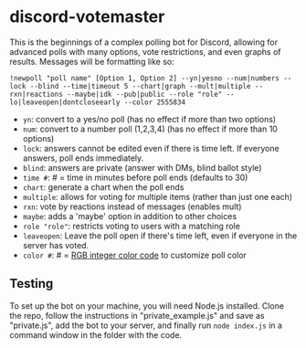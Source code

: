 # discord-votemaster
This is the beginnings of a complex polling bot for Discord, allowing for advanced polls with many options, vote restrictions, and even graphs of results. Messages will be formatting like so:

`!newpoll "poll name" [Option 1, Option 2] --yn|yesno --num|numbers --lock --blind --time|timeout 5 --chart|graph --mult|multiple --rxn|reactions --maybe|idk --pub|public --role "role" --lo|leaveopen|dontcloseearly --color 2555834`


* `yn`: convert to a yes/no poll (has no effect if more than two options)
* `num`: convert to a number poll (1,2,3,4) (has no effect if more than 10 options)
* `lock`: answers cannot be edited even if there is time left. If everyone answers, poll ends immediately.
* `blind`: answers are private (answer with DMs, blind ballot style)
* `time #`: # = time in minutes before poll ends (defaults to 30)
* `chart`: generate a chart when the poll ends
* `multiple`: allows for voting for multiple items (rather than just one each)
* `rxn`: vote by reactions instead of messages (enables mult)
* `maybe`: adds a 'maybe' option in addition to other choices
* `role "role"`: restricts voting to users with a matching role
* `leaveopen`: Leave the poll open if there's time left, even if everyone in the server has voted.
* `color #`: # = [RGB integer color code](https://www.shodor.org/stella2java/rgbint.html) to customize poll color

## Testing
To set up the bot on your machine, you will need Node.js installed. Clone the repo, follow the instructions in "private_example.js" and save as "private.js", add the bot to your server, and finally run `node index.js` in a command window in the folder with the code.